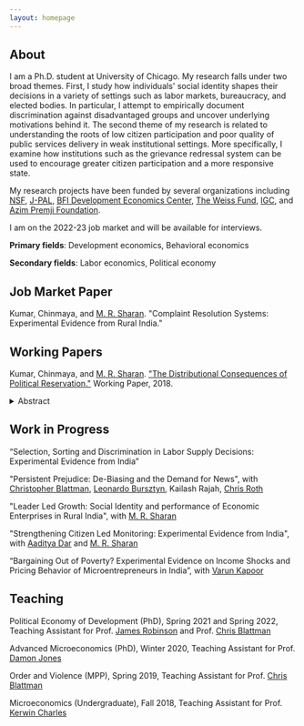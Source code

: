 ```yaml
---
layout: homepage
---
```


## About

I am a Ph.D. student at University of Chicago. My research falls under two broad themes. First, I study how individuals' social identity shapes their decisions in a variety of settings such as labor markets, bureaucracy, and elected bodies. In particular, I attempt to empirically document discrimination against disadvantaged groups and uncover underlying motivations behind it. The second theme of my research is related to understanding the roots of low citizen participation and poor quality of public services delivery in weak institutional settings. More specifically, I examine how institutions such as the grievance redressal system can be used to encourage greater citizen participation and a more responsive state. 

My research projects have been funded by several organizations including [NSF](), [J-PAL](https://www.povertyactionlab.org/), [BFI Development Economics Center](https://bfi.uchicago.edu/centers-programs/development-economics-center/), [The Weiss Fund](https://bfi.uchicago.edu/the-weiss-fund/), [IGC](https://www.theigc.org/), and [Azim Premji Foundation](https://azimpremjifoundation.org/). 

I am on the 2022-23 job market and will be available for interviews.

**Primary fields**: Development economics, Behavioral economics

**Secondary fields**: Labor economics, Political economy


## Job Market Paper
Kumar, Chinmaya, and [M. R. Sharan](https://www.mrsharan.com/). "Complaint Resolution Systems: Experimental Evidence from Rural India."

## Working Papers

Kumar, Chinmaya, and [M. R. Sharan](https://www.mrsharan.com/). ["The Distributional Consequences of Political Reservation."](/research/reservation.pdf) Working Paper, 2018. <details><summary>Abstract</summary> A key goal of affirmative action policies is to reduce disparities between disadvantaged minority groups and others. We study one such policy: mandated political representation in favor of low caste (Scheduled Castes/SC) groups in India. Using secondary data on public goods from across 45,000 villages, private assets from over 17 million rural households, political candidacy data from over 300,000 local jurisdictions and a primary survey of nearly 8,000 households from Bihar, we study how political reservation affects inter-group disparities in the short- and long run. Using a regression discontinuity design framework, we show that political reservation in favor of SCs for the post of local government head (a) lowers SC-non-SC disparities in access to public goods in the short-run (5 years later) and long-run (13 years later) (b) lowers inter-group private asset inequality modestly in the short-run and substantially in the long-run (c) dampens asset accumulation abilities of the dominant non-minority sub-castes in the short-run (d) has no efficiency consequences in the short-run and (e) increases political participation and presence of low caste members in local government in the long-run. Turning to mechanisms, we show that government programs are better targeted towards low castes in reserved constituencies. Our results suggest a virtuous cycle between political representation and resource access, which reap significant benefits for minority groups in the long run.</details>

## Work in Progress

“Selection, Sorting and Discrimination in Labor Supply Decisions: Experimental Evidence from India” 

"Persistent Prejudice: De-Biasing and the Demand for News", with [Christopher Blattman](https://chrisblattman.com/), [Leonardo Bursztyn](https://home.uchicago.edu/bursztyn/index.html), Kailash Rajah, [Chris Roth](https://sites.google.com/site/chrisrotheconomics/home) 

"Leader Led Growth: Social Identity and performance of Economic Enterprises in Rural India", with [M. R. Sharan](https://www.mrsharan.com/)

"Strengthening Citizen Led Monitoring: Experimental Evidence from India", with [Aaditya Dar](https://aadityadar.com/) and [M. R. Sharan](https://www.mrsharan.com/)

“Bargaining Out of Poverty? Experimental Evidence on Income Shocks and Pricing Behavior of Microentrepreneurs in India”, with [Varun Kapoor](https://sites.google.com/view/varunk/)

## Teaching

Political Economy of Development (PhD), Spring 2021 and Spring 2022, Teaching Assistant for Prof. [James Robinson](https://voices.uchicago.edu/jamesrobinson/https://voices.uchicago.edu/jamesrobinson/) and Prof. [Chris Blattman](https://chrisblattman.com/)

Advanced Microeconomics (PhD), Winter 2020, Teaching Assistant for Prof. [Damon Jones](https://home.uchicago.edu/~j1s/)

Order and Violence (MPP), Spring 2019, Teaching Assistant for Prof. [Chris Blattman](https://chrisblattman.com/)

Microeconomics (Undergraduate), Fall 2018, Teaching Assistant for Prof. [Kerwin Charles](https://kerwin-charles.squarespace.com/)


 


